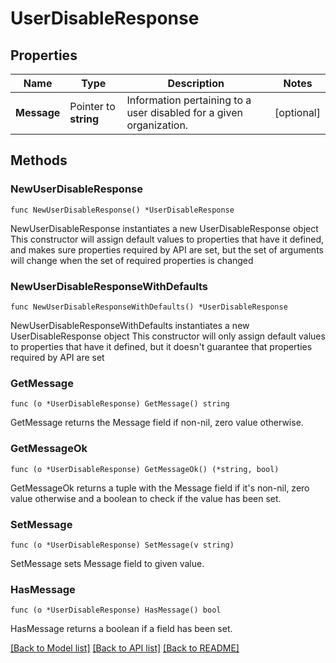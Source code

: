 # UserDisableResponse

## Properties

Name | Type | Description | Notes
---- | ---- | ----------- | ------
**Message** | Pointer to **string** | Information pertaining to a user disabled for a given organization. | [optional] 

## Methods

### NewUserDisableResponse

`func NewUserDisableResponse() *UserDisableResponse`

NewUserDisableResponse instantiates a new UserDisableResponse object
This constructor will assign default values to properties that have it defined,
and makes sure properties required by API are set, but the set of arguments
will change when the set of required properties is changed

### NewUserDisableResponseWithDefaults

`func NewUserDisableResponseWithDefaults() *UserDisableResponse`

NewUserDisableResponseWithDefaults instantiates a new UserDisableResponse object
This constructor will only assign default values to properties that have it defined,
but it doesn't guarantee that properties required by API are set

### GetMessage

`func (o *UserDisableResponse) GetMessage() string`

GetMessage returns the Message field if non-nil, zero value otherwise.

### GetMessageOk

`func (o *UserDisableResponse) GetMessageOk() (*string, bool)`

GetMessageOk returns a tuple with the Message field if it's non-nil, zero value otherwise
and a boolean to check if the value has been set.

### SetMessage

`func (o *UserDisableResponse) SetMessage(v string)`

SetMessage sets Message field to given value.

### HasMessage

`func (o *UserDisableResponse) HasMessage() bool`

HasMessage returns a boolean if a field has been set.


[[Back to Model list]](../README.md#documentation-for-models) [[Back to API list]](../README.md#documentation-for-api-endpoints) [[Back to README]](../README.md)


